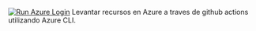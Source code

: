 [![Run Azure Login](https://github.com/Garridok/vmAzure/actions/workflows/workflow.yml/badge.svg)](https://github.com/Garridok/vmAzure/actions/workflows/workflow.yml)
Levantar recursos en Azure a traves de github actions utilizando Azure CLI.

